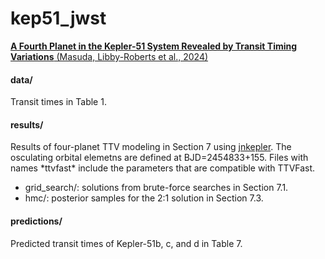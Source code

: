 # kep51_jwst

[**A Fourth Planet in the Kepler-51 System Revealed by Transit Timing Variations** (Masuda, Libby-Roberts et al., 2024)](https://arxiv.org/abs/2410.01625)

#### data/
Transit times in Table 1.

#### results/
Results of four-planet TTV modeling in Section 7 using [jnkepler](https://github.com/kemasuda/jnkepler).
The osculating orbital elemetns are defined at BJD=2454833+155. Files with names \*ttvfast\* include the parameters that are compatible with TTVFast.
  - grid_search/: solutions from brute-force searches in Section 7.1.
  - hmc/: posterior samples for the 2:1 solution in Section 7.3.
  
#### predictions/ 
Predicted transit times of Kepler-51b, c, and d in Table 7.
 
